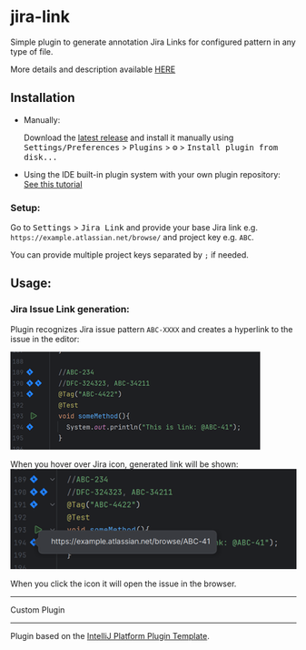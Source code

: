 # jira-link

<!-- Plugin description -->
Simple plugin to generate annotation Jira Links for configured pattern in any type of file.

More details and description available [HERE](https://github.com/ewakuch/jira-link)
<!-- Plugin description end -->

## Installation

- Manually:

  Download the [latest release](https://github.com/ewakuch/jira-link/releases) and install it
  manually using
  <kbd>Settings/Preferences</kbd> > <kbd>Plugins</kbd> > <kbd>⚙️</kbd> > <kbd>Install plugin from disk...</kbd>


- Using the IDE built-in plugin system with your own plugin repository: [See this tutorial](CustomRepo.md)

### Setup:

Go to <kbd>Settings</kbd> > <kbd>Jira Link</kbd> and provide your base Jira link e.g.
`https://example.atlassian.net/browse/` and project key e.g. `ABC`.

You can provide multiple project keys separated by `;` if needed.

## Usage:

### Jira Issue Link generation:

Plugin recognizes Jira issue pattern `ABC-XXXX` and creates a hyperlink to the issue in the editor:

![img.png](src/main/resources/readmeResources/jiraLinkAnnotation.png)

When you hover over Jira icon, generated link will be shown:
![img.png](src/main/resources/readmeResources/annotationTooltip.png)

When you click the icon it will open the issue in the browser.

---
Custom Plugin 

---
Plugin based on the [IntelliJ Platform Plugin Template][template].

[template]: https://github.com/JetBrains/intellij-platform-plugin-template

